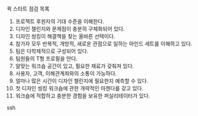 퀵 스타트 점검 목록

1. 프로젝트 후원자의 기대 수준을 이해한다.
2. 디자인 챌린지와 문제점이 충분히 구체화되어 있다.
3. 디자인 씽킹이 해결책을 찾는 올바른 선택이다.
4. 참가자 모두 반복적, 개방적, 새로운 관점으로 일하는 마인드 세트를 이해하고 있다.
5. 팀은 다학제적으로 구성되어 있다.
6. 팀원들의 T형 프로필을 안다.
7. 알맞는 워크숍 공간이 있고, 필요한 재료가 갖춰져 있다.
8. 사용자, 고객, 이해관계좌와의 소통이 가능하다.
9. 얼마나 많은 시간이 디자인 챌린지에 필요한지 예측할 수 있다.
10. 첫 디자인 씽킹 워크숍에 관한 개략적인 아젠다를 갖고 있다.
11. 워크숍에 적합하고 충분한 경험을 보유한 퍼실리테이터가 있다.

ssh
